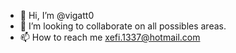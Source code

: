 - 👋 Hi, I’m @vigatt0
- 💞️ I’m looking to collaborate on all possibles areas.
- 📫 How to reach me xefi.1337@hotmail.com

<!---
vigatt0/vigatt0 is a ✨ special ✨ repository because its `README.md` (this file) appears on your GitHub profile.
You can click the Preview link to take a look at your changes.
--->

